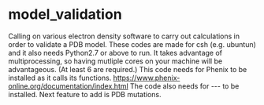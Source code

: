# model_validation
Calling on various electron density software to carry out calculations in order to validate a PDB model.
These codes are made for csh (e.g. ubuntun) and it also needs Python2.7 or above to run.
It takes advantage of multiprocessing, so having mutliple cores on your machine will be advantageous. (At least 6 are required.)
This code needs for Phenix to be installed as it calls its functions.
https://www.phenix-online.org/documentation/index.html
The code also needs for --- to be installed.
Next feature to add is PDB mutations.
